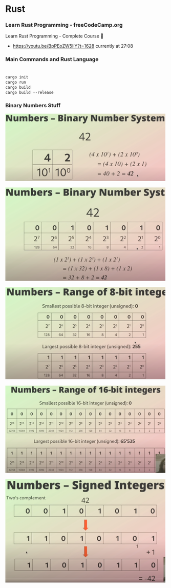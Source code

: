 # Rust

### Learn Rust Programming - freeCodeCamp.org

Learn Rust Programming - Complete Course 🦀
- https://youtu.be/BpPEoZW5IiY?t=1628 currently at 27:08

### Main Commands and Rust Language</br></br>
```
cargo init
cargo run
cargo build
cargo build --release
```


### Binary Numbers Stuff

<img src="./numbers-base10.png" width="500"/><br/><br/>
<img src="./numbers-base2.png" width="500"/><br/><br/>
<img src="./numbers-range-8-bit-integers.png" width="500"/><br/><br/>
<img src="./numbers-range-16-bit-integers.png" width="500"/><br/><br/>
<img src="numbers-signed-integers.png" width="500"/><br/><br/>
